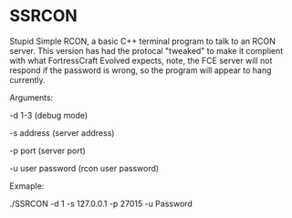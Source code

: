 # SSRCON
Stupid Simple RCON, a basic C++ terminal program to talk to an RCON server. This version has had the protocal "tweaked" to make it complient with what FortressCraft Evolved expects, note, the FCE server will not respond if the password is wrong, so the program will appear to hang currently.

Arguments:

-d 1-3 (debug mode)

-s address (server address)

-p port (server port)

-u user password (rcon user password)

Exmaple:

./SSRCON -d 1 -s 127.0.0.1 -p 27015 -u Password
